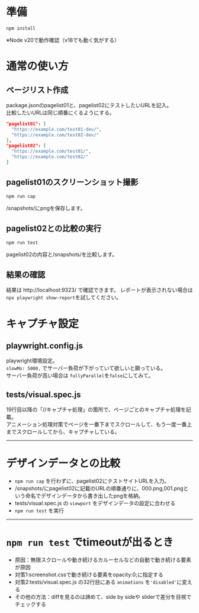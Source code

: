 # 準備

```
npm install
```

※Node v20で動作確認（v18でも動く気がする）

# 通常の使い方

## ページリスト作成

package.jsonのpagelist01と、pagelist02にテストしたいURLを記入。  
比較したいURLは同じ順番にくるようにする。

```json
"pagelist01": [
  "https://example.com/test01-dev/", 
  "https://example.com/test02-dev/"
],
"pagelist02": [
  "https://example.com/test01/", 
  "https://example.com/test02/"
]
```

## pagelist01のスクリーンショット撮影

```
npm run cap
```

/snapshots/にpngを保存します。


## pagelist02との比較の実行

```
npm run test
```

pagelist02の内容と/snapshots/を比較します。

## 結果の確認

結果は http://localhost:9323/ で確認できます。
レポートが表示されない場合は`npx playwright show-report`を試してください。


# キャプチャ設定
## playwright.config.js
playwright環境設定。  
`slowMo: 5000,` でサーバー負荷が下がっていて欲しいと願っている。  
サーバー負荷が高い場合は `fullyParallel`を`false`にしてみて。

## tests/visual.spec.js
19行目以降の「//キャプチャ処理」の箇所で、ページごとのキャプチャ処理を記載。  
アニメーション処理対策でページを一番下までスクロールして、もう一度一番上までスクロールしてから、キャプチャしている。

---

# デザインデータとの比較
- `npm run cap` を行わずに、pagelist02にテストサイトURLを入力。
- /snapshots/にpagelist02に記載のURLの順番通りに、000.png,001.pngという命名でデザインデータから書き出したpngを格納。
- tests/visual.spec.js の `viewport` をデザインデータの設定に合わせる
- `npm run test` を実行

---

# `npm run test` でtimeoutが出るとき
- 原因：無限スクロールや動き続けるカルーセルなどの自動で動き続ける要素が原因
- 対策1:screenshot.cssで動き続ける要素をopacity:0;に指定する
- 対策2:tests/visual.spec.js の32行目にある `animations` を`'disabled'`に変える
- その他の方法：diffを見るのは諦めて、side by sideや sliderで差分を目視でチェックする
